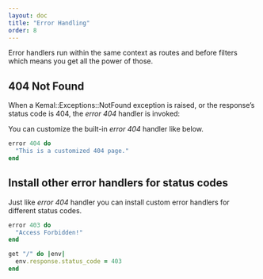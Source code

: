 ```yaml
---
layout: doc
title: "Error Handling"
order: 8
---
```


Error handlers run within the same context as routes and before filters which means you get all the power of those.

## 404 Not Found

When a Kemal::Exceptions::NotFound exception is raised, or the response’s status code is 404, the *error 404* handler is invoked:

You can customize the built-in *error 404* handler like below.

```ruby
error 404 do
  "This is a customized 404 page."
end
```

## Install other error handlers for status codes

Just like *error 404* handler you can install custom error handlers for different status codes.

```ruby
error 403 do
  "Access Forbidden!"
end

get "/" do |env|
  env.response.status_code = 403
end
```
